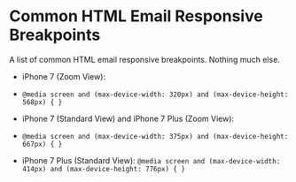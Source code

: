 # Common HTML Email Responsive Breakpoints
A list of common HTML email responsive breakpoints. Nothing much else.

* iPhone 7 (Zoom View):
 * `@media screen and (max-device-width: 320px) and (max-device-height: 568px) { }`

* iPhone 7 (Standard View) and iPhone 7 Plus (Zoom View):
 * `@media screen and (max-device-width: 375px) and (max-device-height: 667px) { }`
 
* iPhone 7 Plus (Standard View):
  `@media screen and (max-device-width: 414px) and (max-device-height: 776px) { }`
